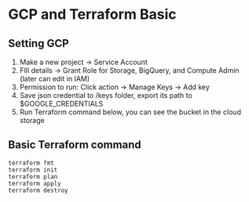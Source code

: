# GCP and Terraform Basic

## Setting GCP
1) Make a new project -> Service Account
2) FIll details -> Grant Role for Storage, BigQuery, and Compute Admin (later can edit in IAM)
3) Permission to run: Click action -> Manage Keys -> Add key
4) Save json credential to /keys folder, export its path to $GOOGLE_CREDENTIALS
5) Run Terraform command below, you can see the bucket in the cloud storage

## Basic Terraform command
```
terraform fmt
terraform init
terraform plan
terraform apply
terraform destroy
```
